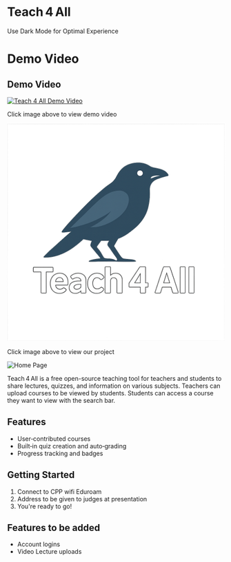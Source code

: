 # Teach 4 All
Use Dark Mode for Optimal Experience

# Demo Video

## Demo Video

[![Teach 4 All Demo Video](https://img.youtube.com/vi/CppC3Z4kbac/0.jpg)](https://youtu.be/CppC3Z4kbac)

Click image above to view demo video


[![Teach 4 All Logo](crow-white.png)](http://10.110.155.183/project-null/templates/index.html)

Click image above to view our project

<img width="1728" alt="Home Page" src="https://github.com/user-attachments/assets/12e13bb2-39c2-4765-b022-cc5ef4934303" />


Teach 4 All is a free open-source teaching tool for teachers and students to share lectures,
quizzes, and information on various subjects. Teachers can upload courses to be viewed by 
students. Students can access a course they want to view with the search bar.
## Features

- User‑contributed courses  
- Built‑in quiz creation and auto‑grading  
- Progress tracking and badges

## Getting Started

1. Connect to CPP wifi Eduroam
2. Address to be given to judges at presentation
3. You're ready to go!

## Features to be added

- Account logins
- Video Lecture uploads


